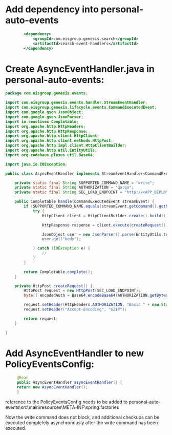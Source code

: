 # Add dependency into personal-auto-events 
```xml
		<dependency>
			<groupId>com.eisgroup.genesis.search</groupId>
			<artifactId>search-event-handlers</artifactId>
		</dependency>
```

# Create AsyncEventHandler.java in personal-auto-events:
```java
package com.eisgroup.genesis.events;

import com.eisgroup.genesis.events.handler.StreamEventHandler;
import com.eisgroup.genesis.lifecycle.events.CommandExecutedEvent;
import com.google.gson.JsonObject;
import com.google.gson.JsonParser;
import io.reactivex.Completable;
import org.apache.http.HttpHeaders;
import org.apache.http.HttpResponse;
import org.apache.http.client.HttpClient;
import org.apache.http.client.methods.HttpPost;
import org.apache.http.impl.client.HttpClientBuilder;
import org.apache.http.util.EntityUtils;
import org.codehaus.plexus.util.Base64;

import java.io.IOException;

public class AsyncEventHandler implements StreamEventHandler<CommandExecutedEvent> {

	private static final String SUPPORTED_COMMAND_NAME = "write";
	private static final String AUTHORIZATION = "qa:qa";
	private static final String SEC_LOAD_ENDPOINT = "http://<APP_DEPLOYMENT_IP>:8088/userdomain/User/v1/load/d03cefb7-bd3f-4fa4-83b1-9aaaad44256f/1";

	public Completable handle(CommandExecutedEvent streamEvent) {
		if (SUPPORTED_COMMAND_NAME.equals(streamEvent.getCommand().getName())) {
			try {
				HttpClient client = HttpClientBuilder.create().build();

				HttpResponse response = client.execute(createRequest());

				JsonObject user = new JsonParser().parse(EntityUtils.toString(response.getEntity())).getAsJsonObject();
				user.get("body");

			} catch (IOException e) {
				//
			}
		}

		return Completable.complete();
	}

	private HttpPost createRequest() {
		HttpPost request = new HttpPost(SEC_LOAD_ENDPOINT);
		byte[] encodedAuth = Base64.encodeBase64(AUTHORIZATION.getBytes());

		request.setHeader(HttpHeaders.AUTHORIZATION, "Basic " + new String(encodedAuth));
		request.setHeader("Accept-Encoding", "GZIP");

		return request;
	}

}

```
# Add AsyncEventHandler to new PolicyEventsConfig:
```java
     @Bean
     public AsyncEventHandler asyncEventHandler() {
     return new AsyncEventHandler();
     }
```
reference to the PolicyEventsConfig needs to be added to personal-auto-events\src\main\resources\META-INF\spring.factories

Now the write command does not block, and additional checkups can be executed completely asynchronously after the write command has been executed.
